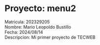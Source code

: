 # Proyecto: menu2
Matricula: 202329205\
Nombre: Mario Leopoldo Bustillo\
Fecha: 2024/08/14\
Descripcion: Mi primer proyecto de TECWEB
